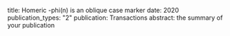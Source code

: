 title: Homeric -phi(n) is an oblique case marker
date: 2020
publication_types: "2"
publication: Transactions
abstract: the summary of your publication

